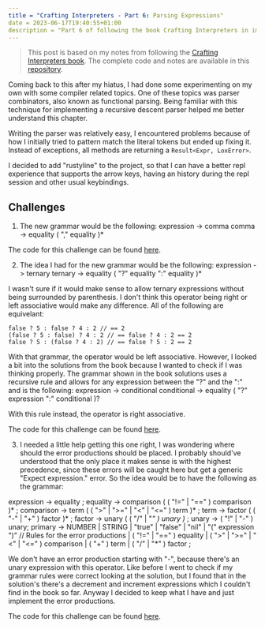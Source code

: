 ```yaml
---
title = "Crafting Interpreters - Part 6: Parsing Expressions"
date = 2023-06-17T19:40:55+01:00
description = "Part 6 of following the book Crafting Interpreters in implementing interpreters for the Lox programming language."
---
```



> This post is based on my notes from following the [Crafting Interpreters book](https://craftinginterpreters.com/).
> The complete code and notes are available in this [repository](https://github.com/EdSwordsmith/crafting_interpreters).

Coming back to this after my hiatus, I had done some experimenting on my own with some compiler related topics. One of these topics was parser combinators, also known as functional parsing. Being familiar with this technique for implementing a recursive descent parser helped me better understand this chapter.

Writing the parser was relatively easy, I encountered problems because of how I initially tried to pattern match the literal tokens but ended up fixing it. Instead of exceptions, all methods are returning a `Result<Expr, LoxError>`.

I decided to add "rustyline" to the project, so that I can have a better repl experience that supports the arrow keys, having an history during the repl session and other usual keybindings. 

## Challenges
1. The new grammar would be the following:
expression -> comma
comma -> equality ( "," equality )*

The code for this challenge can be found [here](https://github.com/EdSwordsmith/crafting_interpreters/tree/6_comma_operator).

2. The idea I had for the new grammar would be the following:
expression -> ternary
ternary -> equality ( "?" equality ":" equality )*

I wasn't sure if it would make sense to allow ternary expressions without being surrounded by parenthesis. I don't think this operator being right or left associative would make any difference. All of the following are equivelant: 

```
false ? 5 : false ? 4 : 2 // == 2
(false ? 5 : false) ? 4 : 2 // == false ? 4 : 2 == 2
false ? 5 : (false ? 4 : 2) // == false ? 5 : 2 == 2
```

With that grammar, the operator would be left associative. However, I looked a bit into the solutions from the book because I wanted to check if I was thinking properly. The grammar shown in the book solutions uses a recursive rule and allows for any expression between the "?" and the ":" and is the following:
expression -> conditional
conditional -> equality ( "?" expression ":" conditional )?

With this rule instead, the operator is right associative.

The code for this challenge can be found [here](https://github.com/EdSwordsmith/crafting_interpreters/tree/6_ternary_operator).

3. I needed a little help getting this one right, I was wondering where should the error productions should be placed. I probably should've understood that the only place it makes sense is with the highest precedence, since these errors will be caught here but get a generic "Expect expression." error.
So the idea would be to have the following as the grammar:

expression → equality ;
equality   → comparison ( ( "!=" | "==" ) comparison )* ;
comparison → term ( ( ">" | ">=" | "<" | "<=" ) term )* ;
term       → factor ( ( "-" | "+" ) factor )* ;
factor     → unary ( ( "/" | "*" ) unary )* ;
unary      → ( "!" | "-" ) unary;
primary    → NUMBER | STRING | "true" | "false" | "nil"
           | "(" expression ")"
           // Rules for the error productions
           | ( "!=" | "==" ) equality
           | ( ">" | ">=" | "<" | "<=" ) comparison
           | ( "+" ) term
           | ( "/" | "*" ) factor ;
           
We don't have an error production starting with "-", because there's an unary expression with this operator. Like before I went to check if my grammar rules were correct looking at the solution, but I found that in the solution's there's a decrement and increment expressions which I couldn't find in the book so far. Anyway I decided to keep what I have and just implement the error productions.

The code for this challenge can be found [here](https://github.com/EdSwordsmith/crafting_interpreters/tree/6_error_productions).
